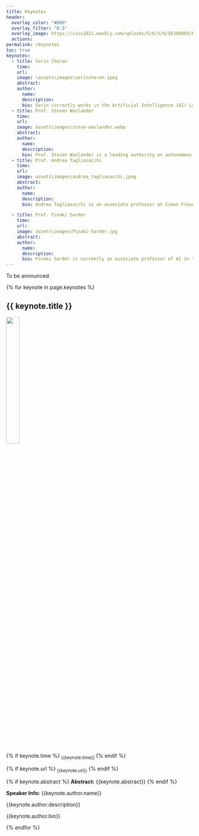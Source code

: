 ```yaml
---
title: Keynotes
header:
  overlay_color: "#000"
  overlay_filter: "0.5"
  overlay_image: https://cvis2021.weebly.com/uploads/5/6/3/0/56308869/background-images/236520036.jpg
  actions:
permalink: /keynotes
toc: true
keynotes:
  - title: Sorin Cheran
    time: 
    url: 
    image: \assets\images\sorincheran.jpeg
    abstract: 
    author: 
      name:
      description:
      bio: Sorin currently works in the Artificial Intelligence (AI) Lab at Hewlett Packard Labs. In his 12 years with HPE, Sorin has held a number of different roles. Until recently, he worked in the High-Performance Computing (HPC) and AI Competency Center in Grenoble, France as part of the Hybrid IT BU Presales team. Sorin’s career advancement has rapidly progressed from HPC Post-Sales Engineer to a customerfacing presales role and later, to Distinguished Technologist.  
  - title: Prof. Steven Waslander
    time:
    url:
    image: assets\images\steve-waslander.webp
    abstract:
    author:
      name: 
      description: 
      bio: Prof. Steven Waslander is a leading authority on autonomous aerial and ground vehicles, including multirotor drones and autonomous driving vehicles. Simultaneous Localization and Mapping (SLAM) and multi-vehicle systems. He received his B.Sc.E.in 1998 from Queen’s University, his M.S. in 2002 and his Ph.D. in 2007, both from Stanford University in Aeronautics and Astronautics, where as a graduate student he created the Stanford Testbed of Autonomous Rotorcraft for Multi-Agent Control (STARMAC), the world’s most capable outdoor multi-vehicle quadrotor platform at the time. He was a Control Systems Analyst for Pratt & Whitney Canada from 1998 to 2001. He was recruited to Waterloo from Stanford in 2008, where he founded and directs the Waterloo Autonomous Vehicle Laboratory (WAVELab), extending the state of the art in autonomous drones and autonomous driving through advances in localization and mapping, object detection and tracking, integrated planning and control methods and multi-robot coordination. In 2018, he joined the University of Toronto Institute for Aerospace Studies (UTIAS), and founded the Toronto Robotics and Artificial Intelligence Laboratory (TRAILab). He is an active member of the University of Toronto Robotics Institute, for which he acts as Chair of the Partner Consortium Committee.
  - title: Prof. Andrea Tagliasacchi
    time:
    url: 
    image: assets\images\andrea_tagliasacchi.jpeg
    abstract:
    author:
      name: 
      description: 
      bio: Andrea Tagliasacchi is an associate professor at Simon Fraser University (Vancouver, Canada) where he holds the appointment of Visual Computing Research Chair within the school of computing science. He is also a part-time (20%) staff research scientist at Google DeepMind (Toronto, Canada), as well as an associate professor (status only) in the computer science department at the University of Toronto. Before joining SFU, he spent four wonderful years as a full-time researcher at Google (mentored by Paul Lalonde, Geoffrey Hinton, and David Fleet). Before joining Google, he was an assistant professor at the University of Victoria (2015-2017), where he held the Industrial Research Chair in 3D Sensing (jointly sponsored by Google and Intel). His alma mater include EPFL (postdoc) SFU (PhD, NSERC Alexander Graham Bell fellow) and Politecnico di Milano (MSc, gold medalist). Several of his papers have received best-paper award nominations at top-tier graphics and vision conferences, and he is the recipient of the 2015 SGP best paper award, the 2020 CVPR best student paper award, and the 2024 CVPR best paper award (honorable mention). His research focuses on 3D visual perception, which lies at the intersection of computer vision, computer graphics and machine learning.

  - title: Prof. Pinaki Sarder
    time:
    url: 
    image: assets\images\Pinaki-Sarder.jpg
    abstract: 
    author:
      name: 
      description: 
      bio: Pinaki Sarder is currently an associate professor of AI in the Section of Quantitative Health of the Department of Medicine, as well as the Associate Director for Imaging in the Intelligent Critical Care Center at the University of Florida (UF). Before joining UF, he was an associate professor in the Departments of Pathology & Anatomical Sciences and Biomedical Engineering at the University at Buffalo (UB), where he was at the center of building the computationally enabled graduate program Computational Cell Biology, Anatomy, and Pathology. Prior to UB, he completed post-doctoral training at Mallinckrodt Institute of Radiology at the Washington University in St. Louis (WUSTL) School of Medicine. He received his B.Tech. degree in electrical engineering from the Indian Institute of Technology, Kanpur, in 2003, and M.Sc. and Ph.D. degrees in electrical engineering from WUSTL in 2010.
---
```



To be announced. 


{% for keynote in page.keynotes %}
## {{ keynote.title }}
<img src="{{ keynote.image}}" class="align-left" style="width: calc(30% - 0.5em);"/>

{% if keynote.time %} <sub>{{keynote.time}} </sub>  {% endif %}


{% if keynote.url %} <sub> {{keynote.url}}</sub> {% endif %}

{% if keynote.abstract %}
**Abstract:** 
{{keynote.abstract}}
{% endif %}

**Speaker Info:**
{{keynote.author.name}}

{{keynote.author.description}}

{{keynote.author.bio}}

{% endfor %}
